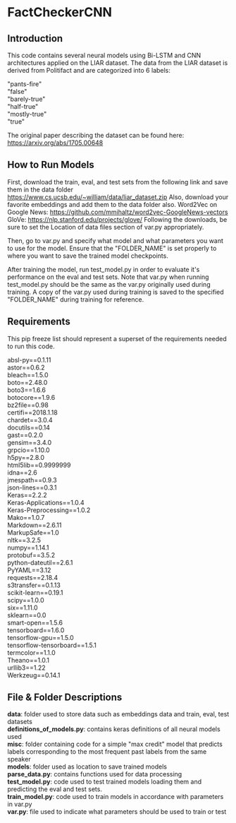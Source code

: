 # FactCheckerCNN
## Introduction
This code contains several neural models using Bi-LSTM and CNN architectures 
applied on the LIAR dataset. The data from the LIAR dataset is derived from 
Politifact and are categorized into 6 labels: 

"pants-fire"  
"false"  
"barely-true"  
"half-true"  
"mostly-true"  
"true"  

The original paper describing the dataset can be found here:
https://arxiv.org/abs/1705.00648

## How to Run Models
First, download the train, eval, and test sets from the following link and 
save them in the data folder 
  https://www.cs.ucsb.edu/~william/data/liar_dataset.zip
Also, download your favorite embeddings and add them to the data folder also.
  Word2Vec on Google News: https://github.com/mmihaltz/word2vec-GoogleNews-vectors
  GloVe: https://nlp.stanford.edu/projects/glove/
Following the downloads, be sure to set the Location of data files section of
var.py appropriately.

Then, go to var.py and specify what model and what parameters you want to use
for the model. Ensure that the "FOLDER_NAME" is set properly to where you want
to save the trained model checkpoints.

After training the model, run test_model.py in order to evaluate it's
performance on the eval and test sets. Note that var.py when running
test_model.py should be the same as the var.py originally used during training.
A copy of the var.py used during training is saved to the specified 
"FOLDER_NAME" during training for reference.

## Requirements
This pip freeze list should represent a superset of the requirements needed to
run this code.

absl-py==0.1.11  
astor==0.6.2  
bleach==1.5.0  
boto==2.48.0  
boto3==1.6.6  
botocore==1.9.6  
bz2file==0.98  
certifi==2018.1.18  
chardet==3.0.4  
docutils==0.14  
gast==0.2.0  
gensim==3.4.0  
grpcio==1.10.0  
h5py==2.8.0  
html5lib==0.9999999  
idna==2.6  
jmespath==0.9.3  
json-lines==0.3.1  
Keras==2.2.2  
Keras-Applications==1.0.4  
Keras-Preprocessing==1.0.2  
Mako==1.0.7  
Markdown==2.6.11  
MarkupSafe==1.0  
nltk==3.2.5  
numpy==1.14.1  
protobuf==3.5.2  
python-dateutil==2.6.1  
PyYAML==3.12  
requests==2.18.4  
s3transfer==0.1.13  
scikit-learn==0.19.1  
scipy==1.0.0  
six==1.11.0  
sklearn==0.0  
smart-open==1.5.6  
tensorboard==1.6.0  
tensorflow-gpu==1.5.0  
tensorflow-tensorboard==1.5.1  
termcolor==1.1.0  
Theano==1.0.1  
urllib3==1.22  
Werkzeug==0.14.1  

## File & Folder Descriptions
**data**: folder used to store data such as embeddings data and train, eval, test datasets  
**definitions_of_models.py**: contains keras definitions of all neural models used  
**misc**: folder containing code for a simple "max credit" model that predicts labels
      corresponding to the most frequent past labels from the same speaker  
**models**: folder used as location to save trained models  
**parse_data.py**: contains functions used for data processing  
**test_model.py**: code used to test trained models loading them and predicting the eval 
               and test sets.  
**train_model.py**: code used to train models in accordance with parameters in var.py  
**var.py**: file used to indicate what parameters should be used to train or test  

